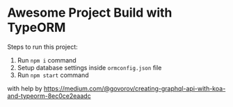 # Awesome Project Build with TypeORM

Steps to run this project:

1. Run `npm i` command
2. Setup database settings inside `ormconfig.json` file
3. Run `npm start` command


with help by https://medium.com/@govorov/creating-graphql-api-with-koa-and-typeorm-8ec0ce2eaadc